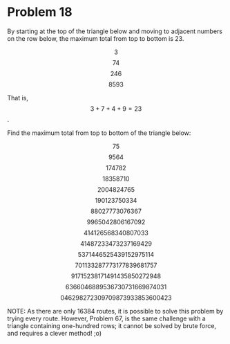 # Problem 18

By starting at the top of the triangle below and moving to adjacent numbers on the row below, the maximum total from top to bottom is 23.

$$   3   $$
$$  7 4  $$
$$ 2 4 6 $$
$$8 5 9 3$$

That is, $$3 + 7 + 4 + 9 = 23$$.

Find the maximum total from top to bottom of the triangle below:

$$              75$$
$$             95 64$$
$$            17 47 82$$
$$           18 35 87 10$$
$$          20 04 82 47 65$$
$$         19 01 23 75 03 34$$
$$        88 02 77 73 07 63 67$$
$$       99 65 04 28 06 16 70 92$$
$$      41 41 26 56 83 40 80 70 33$$
$$     41 48 72 33 47 32 37 16 94 29$$
$$    53 71 44 65 25 43 91 52 97 51 14$$
$$   70 11 33 28 77 73 17 78 39 68 17 57$$
$$  91 71 52 38 17 14 91 43 58 50 27 29 48$$
$$ 63 66 04 68 89 53 67 30 73 16 69 87 40 31$$
$$04 62 98 27 23 09 70 98 73 93 38 53 60 04 23$$

NOTE: As there are only 16384 routes, it is possible to solve this problem by trying every route. However, Problem 67, is the same challenge with a triangle containing one-hundred rows; it cannot be solved by brute force, and requires a clever method! ;o)